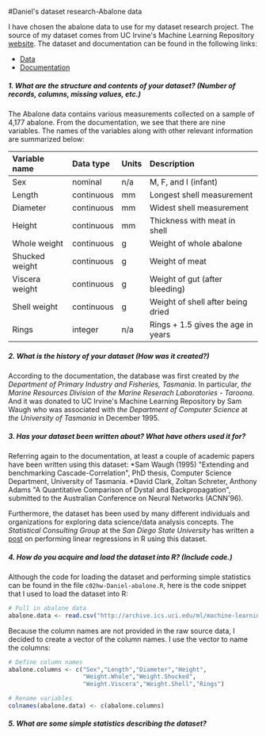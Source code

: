 #Daniel's dataset research-Abalone data


I have chosen the abalone data to use for my dataset research project. The source of my dataset comes from UC Irvine's Machine Learning Repository [website](http://archive.ics.uci.edu/ml/datasets/Abalone?pagewanted=all).
The dataset and documentation can be found in the following links:
* [Data](http://archive.ics.uci.edu/ml/machine-learning-databases/abalone/abalone.data)
* [Documentation](http://archive.ics.uci.edu/ml/machine-learning-databases/abalone/abalone.names)


##### 1. What are the structure and contents of your dataset? (Number of records, columns, missing values, etc.)

The Abalone data contains various measurements collected on a sample of 4,177 abalone. From the documentation, we see that there are nine variables. The names of the variables along with other relevant information are summarized below:

|Variable name|Data type|Units|Description|
|:------------|:--------|:----|:----------|
|Sex|nominal|n/a|M, F, and I (infant)|
|Length|continuous|mm|Longest shell measurement|
|Diameter|continuous|mm|Widest shell measurement|
|Height|continuous|mm|Thickness with meat in shell|
|Whole weight|continuous|g|Weight of whole abalone|
|Shucked weight|continuous|g|Weight of meat|
|Viscera weight|continuous|g|Weight of gut (after bleeding)|
|Shell weight|continuous|g|Weight of shell after being dried|
|Rings|integer|n/a|Rings + 1.5 gives the age in years|  


##### 2. What is the history of your dataset (How was it created?)

According to the documentation, the database was first created by *the Department of Primary Industry and Fisheries, Tasmania*. In particular, *the Marine Resources Division* of *the Marine Reserach Laboratories - Taroona*. And it was donated to UC Irvine's Machine Learning Repository by Sam Waugh who was associated with *the Department of Computer Science* at *the University of Tasmania* in December 1995.


##### 3. Has your dataset been written about? What have others used it for?

Referring again to the documentation, at least a couple of academic papers have been written using this dataset:
*Sam Waugh (1995) "Extending and benchmarking Cascade-Correlation", PhD thesis, Computer Science Department, University of Tasmania.
*David Clark, Zoltan Schreter, Anthony Adams "A Quantitative Comparison of Dystal and Backpropagation", submitted to the Australian Conference on Neural Networks (ACNN'96).

Furthermore, the dataset has been used by many different individuals and organizations for exploring data science/data analysis concepts. The *Statistical Consulting Group* at the *San Diego State University* has written a [post](http://scg.sdsu.edu/linear-regression-in-r-abalone-dataset/) on performing linear regressions in R using this dataset.


##### 4. How do you acquire and load the dataset into R? (Include code.)

Although the code for loading the dataset and performing simple statistics can be found in the file `c02hw-Daniel-abalone.R`, here is the code snippet that I used to load the dataset into R:

```R
# Pull in abalone data
abalone.data <- read.csv("http://archive.ics.uci.edu/ml/machine-learning-databases/abalone/abalone.data", header=F)
```

Because the column names are not provided in the raw source data, I decided to create a vector of the column names. I use the vector to name the columns:

```R
# Define column names
abalone.columns <- c("Sex","Length","Diameter","Height",
                     "Weight.Whole","Weight.Shucked",
                     "Weight.Viscera","Weight.Shell","Rings")

# Rename variables
colnames(abalone.data) <- c(abalone.columns)
```


##### 5. What are some simple statistics describing the dataset?


